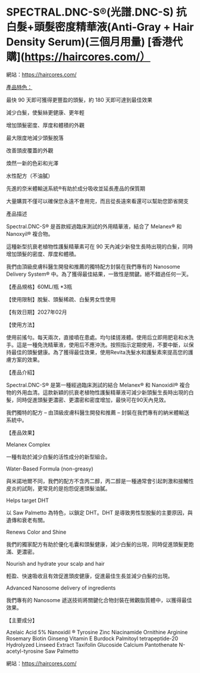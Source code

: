 # SPECTRAL.DNC-S®(光譜.DNC-S) 抗白髮+頭髮密度精華液(Anti-Gray + Hair Density Serum)(三個月用量) [香港代購](https://haircores.com/）

網站：https://haircores.com/


[產品特色：](https://haircores.com/product/spectral-dnc-s%e5%85%89%e8%ad%9c-dnc-s-%e6%8a%97%e7%99%bd%e9%ab%ae%e9%a0%ad%e9%ab%ae%e5%af%86%e5%ba%a6%e7%b2%be%e8%8f%af%e6%b6%b2anti-gray-hair-density-serum%e4%b8%89%e5%80%8b%e6%9c%88/)

最快 90 天即可獲得更豐盈的頭髮，約 180 天即可達到最佳效果

減少白髮，使髮絲更健康、更年輕

增加頭髮密度、厚度和體積的外觀

最大限度地減少頭髮脫落

改善頭皮覆蓋的外觀

煥然一新的色彩和光澤

水性配方（不油膩）

先進的奈米體輸送系統®有助於成分吸收並延長產品的保質期

大量購買不僅可以確保您永遠不會用完，而且從長遠來看還可以幫助您節省開支

產品描述

Spectral.DNC-S® 是首款經過臨床測試的外用精華液，結合了 Melanex® 和 Nanoxyil® 複合物。

這種新型抗衰老植物性護髮精華素可在 90 天內減少新發生長時出現的白髮，同時增加頭髮的密度、厚度和體積。

我們由頂級皮膚科醫生開發和推薦的獨特配方封裝在我們專有的 Nanosome Delivery System® 中。為了獲得最佳結果，一致性是關鍵。絕不錯過任何一天。

 

【產品規格】60ML/瓶 *3瓶

【使用限制】脫髮、頭髮稀疏、白髮男女性使用

【有效日期】2027年02月

【使用方法】

使用前搖勻。每天兩次，直接噴在患處。均勻揉搓液體。使用后立即用肥皂和水洗手。這是一種免洗精華液，使用后不應沖洗。按照指示定期使用，不要中斷，以保持最佳的頭髮健康。為了獲得最佳效果，使用Revita洗髮水和護髮素來提高您的護膚方案的效果。

【產品介紹】

Spectral.DNC-S® 是第一種經過臨床測試的結合 Melanex® 和 Nanoxidil® 複合物的外用血清。這款新穎的抗衰老植物性護髮精華液可減少新頭髮生長時出現的白髮，同時促進頭髮更濃密、更濃密和密度增加，最快可在90天內見效。

我們獨特的配方 – 由頂級皮膚科醫生開發和推薦 – 封裝在我們專有的納米體輸送系統中。

【產品效果】

Melanex Complex

一種有助於減少白髮的活性成分的新型組合。

Water-Based Formula (non-greasy)

與米諾地爾不同，我們的配方不含丙二醇，丙二醇是一種通常會引起刺激和接觸性皮炎的試劑，更常見的是抱怨促進頭髮油膩。

Helps target DHT

以 Saw Palmetto 為特色，以鎖定 DHT。DHT 是導致男性型脫髮的主要原因，與遺傳和衰老有關。

Renews Color and Shine

我們的獨家配方有助於優化毛囊和頭髮健康，減少白髮的出現，同時促進頭髮更飽滿、更濃密。

Nourish and hydrate your scalp and hair

輕盈、快速吸收且有效促進頭皮健康，促進最佳生長並減少白髮的出現。

Advanced Nanosome delivery of ingredients

我們專有的 Nanosome 遞送技術將關鍵化合物封裝在微觀脂質體中，以獲得最佳效果。

【主要成分】

Azelaic Acid
5% Nanoxidil ®
Tyrosine
Zinc
Niacinamide
Ornithine
Arginine
Rosemary
Biotin
Ginseng
Vitamin E
Burdock
Palmitoyl tetrapeptide-20
Hydrolyzed Linseed Extract
Taxifolin Glucoside
Calcium Pantothenate
N-acetyl-tyrosine
Saw Palmetto


網站：https://haircores.com/
